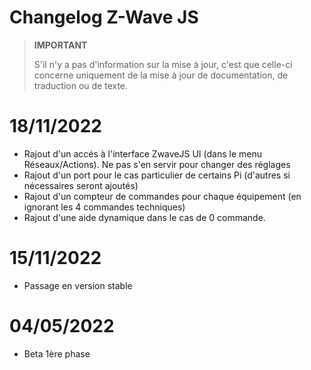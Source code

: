 # Changelog Z-Wave JS

>**IMPORTANT**
>
>S'il n'y a pas d'information sur la mise à jour, c'est que celle-ci concerne uniquement de la mise à jour de documentation, de traduction ou de texte.

# 18/11/2022

- Rajout d'un accés à l'interface ZwaveJS UI (dans le menu Réseaux/Actions). Ne pas s'en servir pour changer des réglages
- Rajout d'un port pour le cas particulier de certains Pi (d'autres si nécessaires seront ajoutés)
- Rajout d'un compteur de commandes pour chaque équipement (en ignorant les 4 commandes techniques)
- Rajout d'une aide dynamique dans le cas de 0 commande.

# 15/11/2022

- Passage en version stable

# 04/05/2022

- Beta 1ère phase
